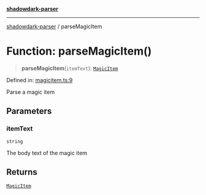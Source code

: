 [**shadowdark-parser**](../README.md)

***

[shadowdark-parser](../globals.md) / parseMagicItem

# Function: parseMagicItem()

> **parseMagicItem**(`itemText`): [`MagicItem`](../type-aliases/MagicItem.md)

Defined in: [magicitem.ts:9](https://github.com/ashleytowner/shadowdark-parser/blob/1a2d078d1d27fe26e21d0272c202629e52b4f006/src/magicitem.ts#L9)

Parse a magic item

## Parameters

### itemText

`string`

The body text of the magic item

## Returns

[`MagicItem`](../type-aliases/MagicItem.md)
